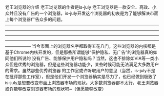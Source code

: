 老王浏览器的介绍
老王浏览器的作者是is-july
老王浏览器是一款安全、高效、小众并且没有广告的一个浏览器，is-july开发这个浏览器的初衷是为了能够解决市面上每个浏览器广告众多的问题。
——————————————————————————————————————————————————————————————————————————————————————————————————————————————————————————————————————————————————————
当今市面上的浏览器名字都取得五花八门，这些浏览器的内核都是基于Chrome内核开发的，但是那些所谓能够“保护隐私、无广告”的浏览器真的如同他们所说的
没有广告、能够保护用户隐私吗？当然，这也不排除如VIA等一类小众但是优秀的浏览器，但是这些浏览器功能少，某些时候可能无法满足大多数用户的需求。虽然那些优秀浏览器
的工作室或许听取用户的意见（当然，is-july不是在批评那些工作室），但是他们开发一个浏览器确实是尽力了，也已经做到极致了
is-july是想要改变市面上浏览器市场的现状，大多数浏览器都不太行，老王浏览器或许能够改变浏览器市场的现状吧~（但愿能够改变）
